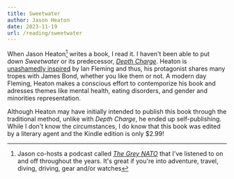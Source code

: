 ```yaml
---
title: Sweetwater
author: Jason Heaton
date: 2023-11-19
url: /reading/sweetwater
---
```

When Jason Heaton[^1] writes a book, I read it. I haven't been able to put down _Sweetwater_ or its predecessor, _[Depth Charge]_. Heaton is [unashamedly inspired] by Ian Fleming and thus, his protagonist shares many tropes with James Bond, whether you like them or not. A modern day Fleming, Heaton makes a conscious effort to contemporize his book and adresses themes like mental health, eating disorders, and gender and minorities representation.

Although Heaton may have initially intended to publish this book through the traditional method, unlike with _Depth Charge_, he ended up self-publishing. While I don't know the circumstances, I do know that this book was edited by a literary agent and the Kindle edition is only $2.99!

[Depth Charge]: /reading/depth-charge
[unashamedly inspired]: https://swimpruf.substack.com/p/paperback-writer

[^1]: Jason co-hosts a podcast called _[The Grey NATO](https://thegreynato.com)_ that I've listened to on and off throughout the years. It's great if you're into adventure, travel, diving, driving, gear and/or watches
